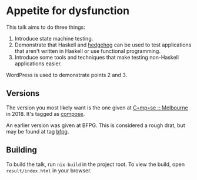# Appetite for dysfunction

This talk aims to do three things:

 1. Introduce state machine testing.
 2. Demonstrate that Haskell and [hedgehog](https://github.com/hedgehogqa/haskell-hedgehog) can be
    used to test applications that aren't written in Haskell or use functional programming.
 3. Introduce some tools and techniques that make testing non-Haskell applications easier.
 
WordPress is used to demonstrate points 2 and 3.

## Versions

The version you most likely want is the one given at [C◦mp◦se ::
Melbourne](http://www.composeconference.org/) in 2018. It's tagged as [compose](tree/compose).

An earlier version was given at BFPG. This is considered a rough drat, but may be found at tag [bfpg](tree/bfpg).

## Building

To build the talk, run `nix-build` in the project root. To view the build, open `result/index.html` in your browser.
